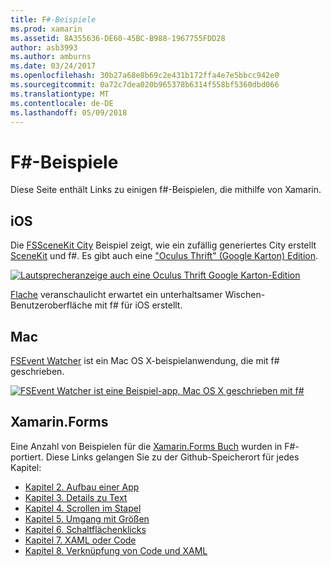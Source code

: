 ```yaml
---
title: F#-Beispiele
ms.prod: xamarin
ms.assetid: 8A355636-DE60-45BC-B988-1967755FDD28
author: asb3993
ms.author: amburns
ms.date: 03/24/2017
ms.openlocfilehash: 30b27a68e8b69c2e431b172ffa4e7e5bbcc942e0
ms.sourcegitcommit: 0a72c7dea020b965378b6314f558bf5360dbd066
ms.translationtype: MT
ms.contentlocale: de-DE
ms.lasthandoff: 05/09/2018
---
```

# <a name="f-samples"></a>F#-Beispiele

Diese Seite enthält Links zu einigen f#-Beispielen, die mithilfe von Xamarin.

## <a name="ios"></a>iOS

Die [FSSceneKit City](https://developer.xamarin.com/samples/monotouch/ios8/FSSceneKit/) Beispiel zeigt, wie ein zufällig generiertes City erstellt [SceneKit](https://developer.xamarin.com/api/namespace/SceneKit/) und f#. Es gibt auch eine ["Oculus Thrift" (Google Karton) Edition](https://developer.xamarin.com/samples/monotouch/ios8/SceneKitFSharp/).

[![](samples-images/fxscenekit-sml.png "Lautsprecheranzeige auch eine Oculus Thrift Google Karton-Edition")](samples-images/fxscenekit.png#lightbox)

[Flache](https://github.com/dvdsgl/shallow) veranschaulicht erwartet ein unterhaltsamer Wischen-Benutzeroberfläche mit f# für iOS erstellt.

## <a name="mac"></a>Mac

[FSEvent Watcher](https://developer.xamarin.com/samples/mac/FSEvents/) ist ein Mac OS X-beispielanwendung, die mit f# geschrieben.

[![](samples-images/fsevents-sml.png "FSEvent Watcher ist eine Beispiel-app, Mac OS X geschrieben mit f#")](samples-images/fsevents.png#lightbox)

## <a name="xamarinforms"></a>Xamarin.Forms

Eine Anzahl von Beispielen für die [Xamarin.Forms Buch](~/xamarin-forms/creating-mobile-apps-xamarin-forms/index.md) wurden in F#-portiert. Diese Links gelangen Sie zu der Github-Speicherort für jedes Kapitel:

- [Kapitel 2. Aufbau einer App](https://github.com/xamarin/xamarin-forms-book-samples/tree/master/Chapter02/FS)
- [Kapitel 3. Details zu Text](https://github.com/xamarin/xamarin-forms-book-samples/tree/master/Chapter03/FS)
- [Kapitel 4. Scrollen im Stapel](https://github.com/xamarin/xamarin-forms-book-samples/tree/master/Chapter04/FS)
- [Kapitel 5. Umgang mit Größen](https://github.com/xamarin/xamarin-forms-book-samples/tree/master/Chapter05/FS)
- [Kapitel 6. Schaltflächenklicks](https://github.com/xamarin/xamarin-forms-book-samples/tree/master/Chapter06/FS)
- [Kapitel 7. XAML oder Code](https://github.com/xamarin/xamarin-forms-book-samples/tree/master/Chapter07/FS/CodePlusXaml)
- [Kapitel 8. Verknüpfung von Code und XAML](https://github.com/xamarin/xamarin-forms-book-samples/tree/master/Chapter08/FS/XamlKeypad)

